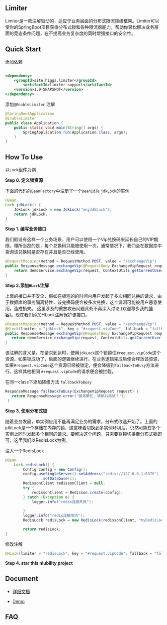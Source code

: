 ## Limiter

Limiter是一款注解驱动的，适应于业务层面的分布式限流降级框架。Limiter可以使你的SpringBoot项目获得分布式锁和各种限流器能力，帮助你轻松解决业务层面的竞态条件问题，在不提高业务复杂度的同时增强接口的安全性。

##  Quick Start

添加依赖

```xml

<dependency>
	<groupId>site.higgs.limiter</groupId>
    	<artifactId>limiter-support</artifactId>
	<version>1.0-SNAPSHOT</version>
</dependency>
```

添加`@EnableLimiter` 注解

```java
@SpringBootApplication
@EnableLimiter
public class Application {
	public static void main(String[] args) {
		SpringApplication.run(Application.class, args);
	}
}
```



##  How  To Use



  以`Lock`组件为例



**Step 0. 定义锁资源**

  下面的代码向`BeanFactory`中注册了一个`BeanId`为 `jdkLock`的实例

```java
@Bean
Lock jdkLock() {
    JdkLock jdkLock = new JdkLock("mnyJdkLock");
    return jdkLock;
}
```

**Step 1. 编写业务接口**

  我们假设有这样一个业务场景，用户可以使用一个Vip兑换码来延长自己的VIP期限，理所当然的是，每个兑换码只能被使用一次，通常情况下，我们会在数据库中查询该兑换码是否存在并且是否已经使用。

```java
@RequestMapping(method = RequestMethod.POST, value = "/exchangeVip")
public ResponseMessage exchangeVip(@RequestBody ExchangeVipRequest request) {
    return demoService.exchangeVip(request, ContextUtils.getCurrentUser());
}
```

**Step 2.添加`HLock`注解**

  上面的接口并不安全，假如在极短的的时间内用户发起了多次相同兑换的请求，由于数据库的事务隔离特性，该兑换码便会被多次兑换，这个漏洞可能被用户恶意使用，造成损失。  这里涉及的重放攻击问题此处不再深入讨论,(欢迎移步我的[博客](https://blog.higgs.site/2019/06/24/从接口幂等性到重放攻击/#))。现在我们添加HLock注解保护该接口。

```java
@RequestMapping(method = RequestMethod.POST, value = "/exchangeVip")
@HLock(limiter = "jdkLock", key = "#request.vipCode", fallback = "fallbackToBusy")
public ResponseMessage exchangeVip(@RequestBody ExchangeVipRequest request) {
   return demoService.exchangeVip(request, ContextUtils.getCurrentUser());
}
```

 该注解的含义是，在请求到达时，使用`jdkLock`这个锁锁住`#request.vipCode`这个资源，如果锁成功了，后面的逻辑继续进行，在业务逻辑完成后便会释放该资源，如果`#request.vipCode`这个资源已经被锁定，便会降级到`fallbackToBusy`方法进行。这样其他相同 `#request.vipCode`的请求便会被拦截，

在同一class下添加降级方法 `fallbackToBusy`

```java
ResponseMessage fallbackToBusy(ExchangeVipRequest request) {
   return ResponseMessage.error("服务繁忙，请稍后再试！");
 }
```

**Step 3. 使用分布式锁**

  随着业务发展，单实例应用不能再满足业务的需求，分布式改造开始了。上面的jdkLock是一个存储在内存的锁，这意味着切换到多实例环境后，仍然可能在多个实例上同时发起多个相同的请求。要解决这个问题，只需要将锁切换至分布式锁即可，这里我们以RedisLock为例。

注入一个RedisLock

```java
@Bean
    Lock redisLock() {
        Config config = new Config();
        config.useSingleServer().setAddress("redis://127.0.0.1:6379")
                .setDatabase(1);
        RedissonClient redissonClient = null;
        try {
            redissonClient = Redisson.create(config);
        } catch (Exception e) {
            logger.info("redis连接失败");
         
        }
        logger.info("redis连接成功");
        RedisLock redisLock = new RedisLock(redissonClient, "myRedisLock");

        return redisLock;
}
```

修改注解

```java
@HLock(limiter = "redisLock", key = "#request.vipCode", fallback = "fallback")
```



**Step 4. star this niubility project**



## Document

- [详细文档](./doc.md)

- [Demo](https://github.com/jjj124/limtierDemo)


## FAQ

